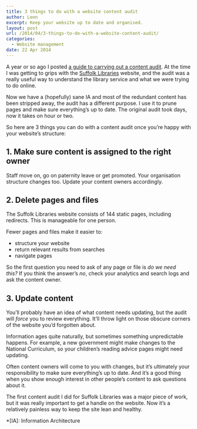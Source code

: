 ```yaml
---
title: 3 things to do with a website content audit
author: Leon
excerpt: Keep your website up to date and organised.
layout: post
url: /2014/04/3-things-to-do-with-a-website-content-audit/
categories:
  - Website management
date: 22 Apr 2014
---
```

A year or so ago I posted [a guide to carrying out a content audit][1]. At the time I was getting to grips with the [Suffolk Libraries][2] website, and the audit was a really useful way to understand the library service and what we were trying to do online.

Now we have a (hopefully) sane IA and most of the redundant content has been stripped away, the audit has a different purpose. I use it to prune pages and make sure everything&#8217;s up to date. The original audit took days, now it takes on hour or two.

So here are 3 things you can do with a content audit once you&#8217;re happy with your website&#8217;s structure:

## 1. Make sure content is assigned to the right owner

Staff move on, go on paternity leave or get promoted. Your organisation structure changes too. Update your content owners accordingly.

## 2. Delete pages and files

The Suffolk Libraries website consists of 144 static pages, including redirects. This is manageable for one person.

Fewer pages and files make it easier to:

*   structure your website
*   return relevant results from searches
*   navigate pages

So the first question you need to ask of any page or file is *do we need this?* If you think the answer&#8217;s *no*, check your analytics and search logs and ask the content owner.

## 3. Update content

You&#8217;ll probably have an idea of what content needs updating, but the audit will *force* you to review everything. It&#8217;ll throw light on those obscure corners of the website you&#8217;d forgotten about.

Information ages quite naturally, but sometimes something unpredictable happens. For example, a new government might make changes to the National Curriculum, so your children&#8217;s reading advice pages might need updating.

Often content owners will come to you with changes, but it&#8217;s ultimately your responsibility to make sure everything&#8217;s up to date. And it&#8217;s a good thing when you show enough interest in other people&#8217;s content to ask questions about it.

The first content audit I did for Suffolk Libraries was a major piece of work, but it was really important to get a handle on the website. Now it&#8217;s a relatively painless way to keep the site lean and healthy.

 [1]: http://leonpaternoster.com/2013/04/carrying-out-a-web-content-audit/ "Carrying out a web content audit"
 [2]: http://suffolklibraries.co.uk

 *[IA]: Information Architecture